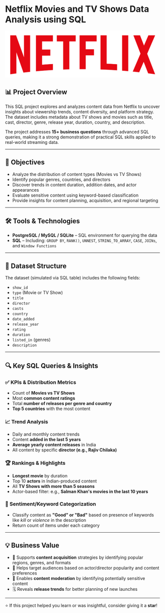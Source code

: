 # Netflix Movies and TV Shows Data Analysis using SQL
![Netflix Logo](https://github.com/Su-07/NetflixSQLAnalysis/blob/main/logo.png)

## 📊 Project Overview  
This SQL project explores and analyzes content data from Netflix to uncover insights about viewership trends, content diversity, and platform strategy. The dataset includes metadata about TV shows and movies such as title, cast, director, genre, release year, duration, country, and description.

The project addresses **15+ business questions** through advanced SQL queries, making it a strong demonstration of practical SQL skills applied to real-world streaming data.

---

## 🎯 Objectives
- Analyze the distribution of content types (Movies vs TV Shows)
- Identify popular genres, countries, and directors
- Discover trends in content duration, addition dates, and actor appearances
- Evaluate sensitive content using keyword-based classification
- Provide insights for content planning, acquisition, and regional targeting

---

## 🛠️ Tools & Technologies
- **PostgreSQL / MySQL / SQLite** – SQL environment for querying the data
- **SQL** – Including: `GROUP BY`, `RANK()`, `UNNEST`, `STRING_TO_ARRAY`, `CASE`, `JOINs`, and `Window Functions`

---

## 📁 Dataset Structure  
The dataset (simulated via SQL table) includes the following fields:

- `show_id`  
- `type` (Movie or TV Show)  
- `title`  
- `director`  
- `casts`  
- `country`  
- `date_added`  
- `release_year`  
- `rating`  
- `duration`  
- `listed_in` (genres)  
- `description`  

---

## 🔍 Key SQL Queries & Insights

### ✅ KPIs & Distribution Metrics
- Count of **Movies vs TV Shows**
- Most **common content ratings**
- Total **number of releases per genre and country**
- **Top 5 countries** with the most content

### 📈 Trend Analysis
- Daily and monthly content trends
- Content **added in the last 5 years**
- **Average yearly content releases** in India
- All content by specific **director (e.g., Rajiv Chilaka)**

### 🏆 Rankings & Highlights
- **Longest movie** by duration
- Top 10 **actors** in Indian-produced content
- All **TV Shows with more than 5 seasons**
- Actor-based filter: e.g., **Salman Khan's movies in the last 10 years**

### 🧠 Sentiment/Keyword Categorization
- Classify content as **"Good" or "Bad"** based on presence of keywords like _kill_ or _violence_ in the description  
- Return count of items under each category

---

## 💡 Business Value
- 📍 Supports **content acquisition** strategies by identifying popular regions, genres, and formats
- 🎯 Helps target audiences based on actor/director popularity and content preferences
- 🔐 Enables **content moderation** by identifying potentially sensitive content
- 🗓️ Reveals **release trends** for better planning of new launches

---

⭐ If this project helped you learn or was insightful, consider giving it a **star**!
